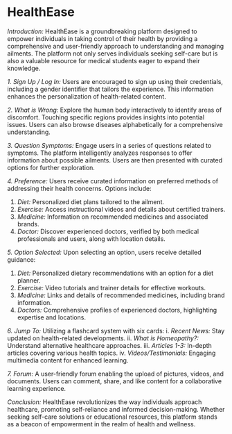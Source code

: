 # HealthEase

*Introduction:*
HealthEase is a groundbreaking platform designed to empower individuals in taking control of their health by providing a comprehensive and user-friendly approach to understanding and managing ailments. The platform not only serves individuals seeking self-care but is also a valuable resource for medical students eager to expand their knowledge.

*1. Sign Up / Log In:*
Users are encouraged to sign up using their credentials, including a gender identifier that tailors the experience. This information enhances the personalization of health-related content.

*2. What is Wrong:*
Explore the human body interactively to identify areas of discomfort. Touching specific regions provides insights into potential issues. Users can also browse diseases alphabetically for a comprehensive understanding.

*3. Question Symptoms:*
Engage users in a series of questions related to symptoms. The platform intelligently analyzes responses to offer information about possible ailments. Users are then presented with curated options for further exploration.

*4. Preference:*
Users receive curated information on preferred methods of addressing their health concerns. Options include:
1. *Diet:* Personalized diet plans tailored to the ailment.
2. *Exercise:* Access instructional videos and details about certified trainers.
3. *Medicine:* Information on recommended medicines and associated brands.
4. *Doctor:* Discover experienced doctors, verified by both medical professionals and users, along with location details.

*5. Option Selected:*
Upon selecting an option, users receive detailed guidance:
1. *Diet:* Personalized dietary recommendations with an option for a diet planner.
2. *Exercise:* Video tutorials and trainer details for effective workouts.
3. *Medicine:* Links and details of recommended medicines, including brand information.
4. *Doctors:* Comprehensive profiles of experienced doctors, highlighting expertise and locations.

*6. Jump To:*
Utilizing a flashcard system with six cards:
i. *Recent News:* Stay updated on health-related developments.
ii. *What is Homeopathy?:* Understand alternative healthcare approaches.
iii. *Articles 1-3:* In-depth articles covering various health topics.
iv. *Videos/Testimonials:* Engaging multimedia content for enhanced learning.

*7. Forum:*
A user-friendly forum enabling the upload of pictures, videos, and documents. Users can comment, share, and like content for a collaborative learning experience.

*Conclusion:*
HealthEase revolutionizes the way individuals approach healthcare, promoting self-reliance and informed decision-making. Whether seeking self-care solutions or educational resources, this platform stands as a beacon of empowerment in the realm of health and wellness.
